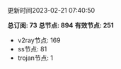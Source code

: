 更新时间2023-02-21 07:40:50

**总订阅: 73**
**总节点: 894**
**有效节点: 251**
- v2ray节点: 169
- ss节点: 81
- trojan节点: 1
